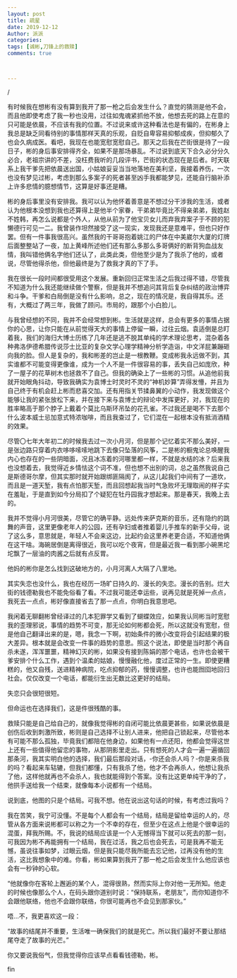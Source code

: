 ```yaml
---
layout: post
title: 疏星
date: 2019-12-12
Author: 派派
categories: 
tags: [诚彬,刀锋上的救赎]
comments: true



---
```


/

有时候我在想彬有没有算到我开了那一枪之后会发生什么？直觉的猜测是他不会，而且他即使考虑了我一秒也没用，过往如鬼魂紧抓他不放，他想去死的路上在意的只可能是依晨，不应该有我的位置。不过说来或许这种看法也是有偏的，在彬身上我总是缺乏同看待别的事情那样天真的乐观，自贬自卑容易抑郁成疾，但抑郁久了也会久病成医。看吧，我现在也能宽慰宽慰自己。那天之后我在芒街很是待了一段日子，彬的身后事安排得齐全，如果不是那场暴乱。不过说到底天下合久必分分久必合，老祖宗讲的不差，没枉费我听的几段评书，芒街的状态现在是后者。时天联系上我干爹先把依晨送出国，小姑娘妥妥当当地落地在美利坚，我接着养伤，一次也没有梦见过彬，考虑到那么多案子的死者甚至凶手我都能梦见，还能自行脑补添上许多悲情的臆想情节，这算是好事还是糟。

彬的身后事里没有安排我。我可以认为他怀着善意是不想过分干涉我的生活，或者认为他根本没想到我也还算得上是他半个家眷，干弟弟毕竟比不得亲弟弟，我姓赵不姓韩，再怎么说都是个外人，从他从前为了他宝贝女儿而弃我弃案子于不顾的犯懒德行可见一二。我曾装作坦然接受了这一现实，发现我还是意难平，但也只好作罢。但有一件事我很高兴。虽然我的干哥哥抱着姚江的尸体在中美崴尔大厦的灯牌后面整整站了一夜，加上黄峰所述他们还有那么多那么多哥俩好的断背狗血战友情，我叫错他俩名字他们还认了，此类此类，但他至少是为了我杀了他的，或者说，尽管他得杀他，但他最终是为了救我才真的下了手。

我在很长一段时间都很受用这个发展。重新回归正常生活之后我过得不错，尽管我不知道为什么我还能继续做个警察，但是我并不想追问其背后复杂纠结的政治博弈和斗争。干爹和白局倒是没有什么影响，总之，现在的情况是，我自得其乐。还有，大概过了两三年，我做了顾问。市局的，跟那个小白脸儿。

与我曾经想的不同，我并不会经常想到彬。生活就是这样，总会有更多的事情占据你的心思，让你只能在从前觉得天大的事情上停留一瞬，过往云烟。袁适倒是总盯着我，我们的海归大博士历练了几年还是逃不脱其单纯的学术理论思考，混杂着各种弗洛伊德希腊传说莎士比亚的复杂文学心理学精神分析学造诣，中文洋屁兼蹦砸向我的脸。但人是复杂的，我和彬差的岂止是一根教鞭。变成彬我永远做不到，其实谁都不可能变得更像谁，成为一个人不是一件很容易的事，丢失自己如庞欣，种了一屋子的花草树木也拯救不了自己。但我的确染上了一些彬的习惯。从追他前我就开始眼角抖动，导致我确实为袁博士时灵时不灵的“神机妙算”弄得发懵，并且为自己终于有机会赶上彬而悲喜交加。还有用指关节揉鼻翼的小动作，我发现做这个能够让我的紧张放松下来，并在接下来与袁博士的辩论中发挥更好，对，我现在的胜率略高于那个脖子上戴着个莫比乌斯环吊坠的花孔雀。不过我还是喝不下去那个什么波本威士忌加意式特浓咖啡，而且我查过了，它们混在一起根本没有抵消酒精的效果。

尽管〇七年大年初二的时候我去过一次小月河，但是那个记忆着实不那么美好，一是张边路只穿着内衣哆哆嗦嗦地跳下去像只坠落的风筝，二是彬的橱鬼论总唤醒我内心也存在的一些阴暗面，况且冰冻着的河哪里都一样，不就是水结的冰？后来我也没想着去，我觉得近乡情怯这个词不准，但也想不出别的词，总之虽然我说自己是斯德哥尔摩，但其实那时就开始跟绑匪隔阂了，从这儿起我们中间有了一道坎，而且是一道天堑，我有点怕那天堑，而且回想起我当时气急败坏无理取闹的样子实在羞耻，于是直到如今分局扣了个疑犯在牡丹园我才想起来。那是春天，我晚上去的。

我并不觉得小月河很美，尽管它的确平静。远处传来萨克斯的音乐，还有隐约的跳舞的声音，这里更像老年人的公园，还有孕妇或者推着婴儿手推车的新手父母，说了这么多，意思就是，年轻人不会来这边，比起约会这里养老更合适，不知道他俩在这干啥。海碗居倒是离得很近，我可以吃个夜宵，但是最近我一看到那小碗黑坨坨飘了一层油的肉酱之后就有点反胃。

他妈的彬你是怎么找到这破地方的，小月河离人大隔了八里地。

其实失恋也没什么，我也在经历一场旷日持久的、漫长的失恋。漫长的告别。烂大街的钱德勒我也不能免俗看了看。不过我可能还幸运些，说再见就是死掉一点点，我死去一点点，彬好像直接省去了那一点点，你明白我意思吧。

我闲着无聊翻彬曾经译过的几本犯罪学又看到了蝴蝶效应，如果我认同彬当时宽慰我的歪理邪说，事情的趋势不可变，那无论如何彬都会死，所以这就没有宽慰，但是他自己翻译出来的是，嗯，我念一下啊，初始条件的微小改变将会引起结果的极大差异。根本就是会改变一件事的趋势的意思。照这个说法，即使是当时那个再自杀未遂，浑浑噩噩，精神幻灭的彬，如果没有接到陈娟的那个电话，也许也会被干爹安排个什么工作，遇到个温柔的姑娘，慢慢融化他，度过正常的一生。即使更糟糕的，他又自残，送进精神病院，吃点抑郁的药，慢慢调整，也许也能囫囵地回归社会。仅仅改变一个电话，都能衍生出无数比这更好的结局。

失恋只会很短很短。

但命运也在选择我们，这是件很残酷的事。

救赎只能是自己给自己的，就像我觉得彬的自闭可能比依晨更甚些，如果说依晨是创伤后收到刺激所致，彬则是自己选择不让别人进来，他把自己锁起来，尽管他本有可能不那么孤独，毕竟我们都陪在他身边，如果他有一点还阳，他都会觉得这世上还有一些值得他留恋的事物，从那阴影里走出。只有想死的人才会一遍一遍循回那条河，我其实明白他的选择，我们最后那段对话，-你还会杀人吗？-你是来杀我的吗？看起来车轱辘，但我们都懂，只有我杀了他，他才不会再杀人，他想让我杀了他，这样他就再也不会杀人，我也就能得到个答案。没有比这更单纯干净的了，他拱手送给我一个结束，就像每本小说都有一个结局。

说到底，他图的只是个结局。可我不想。他在说出这句话的时候，有考虑过我吗？

我在苦笑，我宁可没懂。不是每个人都会有一个结局，结局是留给幸运的人的，尽管从各方面来说彬都可以称之为一个不幸的存在，但至少在这点上他是个很幸运的混蛋，拜我所赐。不，我说的结局应该是一个人无憾得当下就可以死去的那一刻，可我因为彬不再能拥有一个结局，我在过活，我之后也会死去，可是我再不能无憾，虽说往事如梦，过眼云烟，但是我只能尽我所能去忘记他，过再没有他的生活，这比我想象中的难。你看，彬如果算到我开了那一枪之后会发生什么他应该也会有一秒钟的心软。

“他就像你在客轮上邂逅的某个人，混得很熟，然而实际上你对他一无所知。他走的时候也像那么个人，在码头跟你道别时说：“保持联系，老朋友”，而你知道你不会跟他联络，他也不会跟你联络，你很可能再也不会见到那家伙。”

唔…不，我更喜欢这一段：

“故事的结尾并不重要，生活唯一确保我们的就是死亡。所以我们最好不要让那结尾夺走了故事的光芒。”

你又要说我俗气，但我觉得你应该早点看看钱德勒，彬。

fin
